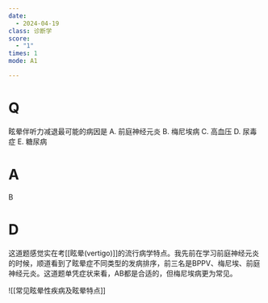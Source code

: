```yaml
---
date:
  - 2024-04-19
class: 诊断学
score:
  - "1"
times: 1
mode: A1

---
```



# Q
眩晕伴听力减退最可能的病因是
A. 前庭神经元炎 
B. 梅尼埃病 
C. 高血压
D. 尿毒症 
E. 糖尿病

# A

B



# D
这道题感觉实在考[[眩晕(vertigo)]]的流行病学特点。我先前在学习前庭神经元炎的时候，顺道看到了眩晕症不同类型的发病排序，前三名是BPPV、梅尼埃、前庭神经元炎。这道题单凭症状来看，AB都是合适的，但梅尼埃病更为常见。

![[常见眩晕性疾病及眩晕特点]]